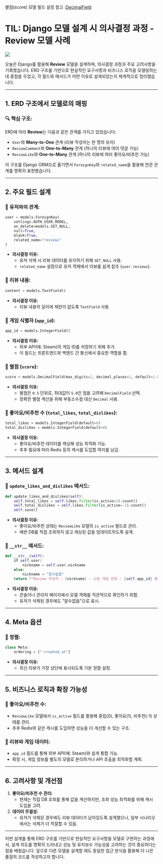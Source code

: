 
별점(score) 모델 필드 설정 참고 :[DecimalField](https://docs.djangoproject.com/en/4.2/ref/models/fields/#decimalfield)



# TIL: Django 모델 설계 시 의사결정 과정 - Review 모델 사례
![](https://velog.velcdn.com/images/gyu_p/post/c71560e2-5986-4a3b-9ae6-eaf1c52a1963/image.png)

오늘은 Django를 활용해 **Review** 모델을 설계하며, 의사결정 과정과 주요 고려사항을 기록했습니다. ERD 구조를 기반으로 현실적인 요구사항과 비즈니스 로직을 모델링하는 데 중점을 두었고, 각 필드와 메서드가 어떤 이유로 설계되었는지 체계적으로 정리했습니다.

---

## 1. **ERD 구조에서 모델로의 매핑**
### 🔍 핵심 구조:
ERD에 따라 **Review**는 다음과 같은 관계를 가지고 있었습니다:
- `User`와 **Many-to-One** 관계 (리뷰 작성자는 한 명의 유저)
- `ReviewComment`와 **One-to-Many** 관계 (하나의 리뷰에 여러 댓글 가능)
- `ReviewLike`와 **One-to-Many** 관계 (하나의 리뷰에 여러 좋아요/비추천 가능)

이 구조를 Django ORM으로 옮기면서 `ForeignKey`와 `related_name`을 활용해 연관 관계를 명확히 표현했습니다.

---

## 2. **주요 필드 설계**
### 📌 유저와의 관계:
```python
user = models.ForeignKey(
    settings.AUTH_USER_MODEL,
    on_delete=models.SET_NULL,
    null=True,
    blank=True,
    related_name="reviews"
)
```
- **의사결정 이유:**
  - 유저 삭제 시 리뷰 데이터를 유지하기 위해 `SET_NULL` 사용.
  - `related_name` 설정으로 유저 객체에서 리뷰를 쉽게 참조 (`user.reviews`).

### 📌 리뷰 내용:
```python
content = models.TextField()
```
- **의사결정 이유:**
  - 리뷰 내용의 길이에 제한이 없도록 `TextField` 사용.

### 📌 게임 식별자 (`app_id`):
```python
app_id = models.IntegerField()
```
- **의사결정 이유:**
  - 외부 API(예: Steam)의 게임 ID를 저장하기 위해 추가.
  - 이 필드는 프론트엔드와 백엔드 간 통신에서 중요한 역할을 함.

### 📌 별점 (`score`):
```python
score = models.DecimalField(max_digits=2, decimal_places=1, default=1.0)
```
- **의사결정 이유:**
  - 별점은 `0.5` 단위로, 최대값이 `5.0`인 점을 고려해 `DecimalField` 선택.
  - 정확한 별점 계산을 위해 부동소수점 대신 `Decimal` 사용.

### 📌 좋아요/비추천 수 (`total_likes`, `total_dislikes`):
```python
total_likes = models.IntegerField(default=0)
total_dislikes = models.IntegerField(default=0)
```
- **의사결정 이유:**
  - 좋아요/비추천 데이터를 캐싱해 성능 최적화 가능.
  - 추후 필요에 따라 Redis 등의 캐시를 도입할 여지를 남김.

---

## 3. **메서드 설계**
### 📌 `update_likes_and_dislikes` 메서드:
```python
def update_likes_and_dislikes(self):
    self.total_likes = self.likes.filter(is_active=1).count()
    self.total_dislikes = self.likes.filter(is_active=-1).count()
    self.save()
```
- **의사결정 이유:**
  - 좋아요/비추천 상태는 `ReviewLike` 모델의 `is_active` 필드로 관리.
  - 매번 DB를 직접 조회하지 않고 캐싱된 값을 업데이트하도록 설계.

### 📌 `__str__` 메서드:
```python
def __str__(self):
    if self.user:
        nickname = self.user.nickname
    else:
        nickname = "알수없음"
    return f"Review 작성자 : {nickname} - 스팀 게임 번호 : {self.app_id} 평점 : ({self.score})"
```
- **의사결정 이유:**
  - 콘솔이나 관리자 페이지에서 모델 객체를 직관적으로 확인하기 위함.
  - 유저가 삭제된 경우에도 "알수없음"으로 표시.

---

## 4. **Meta 옵션**
### 📌 정렬:
```python
class Meta:
    ordering = ["-created_at"]
```
- **의사결정 이유:**
  - 최신 리뷰가 가장 상단에 표시되도록 기본 정렬 설정.

---

## 5. **비즈니스 로직과 확장 가능성**
### 📌 좋아요/비추천 수:
- `ReviewLike` 모델에서 `is_active` 필드를 활용해 중립(0), 좋아요(1), 비추천(-1) 상태를 관리.
- 추후 Redis와 같은 캐시를 도입하면 성능을 더 개선할 수 있는 구조.

### 📌 리뷰와 게임 데이터:
- `app_id` 필드를 통해 외부 API(예: Steam)와 쉽게 통합 가능.
- 확장 시, 게임 정보를 별도의 모델로 분리하거나 API 호출을 최적화할 계획.

---

## 6. **고려사항 및 개선점**
1. **좋아요/비추천 수 관리:**
   - 현재는 직접 DB 조회를 통해 값을 계산하지만, 조회 성능 최적화를 위해 캐시 도입을 고려.
2. **데이터 무결성:**
   - 유저가 삭제된 경우에도 리뷰 데이터가 남아있도록 설계했으나, 일부 시나리오에서는 삭제가 더 적절할 수 있음.


---

이번 설계를 통해 ERD 구조를 기반으로 현실적인 요구사항을 모델로 구현하는 과정에서, 설계 의도를 명확히 드러내고 성능 및 유지보수 가능성을 고려하는 것이 중요하다는 점을 배웠습니다. 앞으로 다른 모델을 설계할 때도 동일한 접근 방식을 활용해 더 나은 품질의 코드를 작성하고자 합니다.


